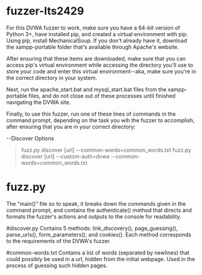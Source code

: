 # fuzzer-lts2429


For this DVWA fuzzer to work, make sure you have a 64-bit version of Python 3+, have installed pip, and created a virtual environment with pip. Using pip, install MechanicalSoup. If you don't already have it, download the xampp-portable folder that's available through Apache's website.

After ensuring that these items are downloaded, make sure that you can access pip's virtual environment while accessing the directory you'll use to store your code and enter this virtual environment--aka, make sure you're in the correct directory in your system.

Next, run the apache_start.bat and mysql_start.bat files from the xampp-portable files, and do not close out of these processes until finished navigating the DVWA site.

Finally, to use this fuzzer, run one of these lines of commands in the command prompt, depending on the task you wih the fuzzer to accomplish, after ensuring that you are in your correct directory:

--Discover Options
>fuzz.py discover [url] --common-words=common_words.txt
>fuzz.py discover [url] --custom-auth=dvwa --common-words=common_words.txt


# fuzz.py
The "main()" file so to speak, it breaks down the commands given in the command prompt, and contains the authenticate() method that directs and formats the fuzzer's actions and outputs to the console for readability.

#discover.py
Contains 5 methods: link_discovery(), page_guessing(), parse_urls(), form_parameters(), and cookies(). Each method corresponds to the requirements of the DVWA's fuzzer.

#common-words.txt
Contains a list of words (separated by newlines) that could possibly be used in a url, hidden from the initial webpage. Used in the process of guessing such hidden pages.

